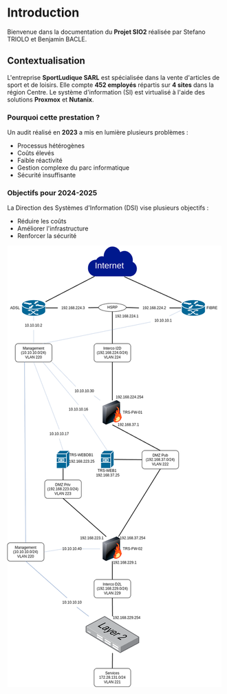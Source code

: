 # Introduction

Bienvenue dans la documentation du **Projet SIO2** réalisée par Stefano TRIOLO et Benjamin BACLE.

## Contextualisation

L'entreprise **SportLudique SARL** est spécialisée dans la vente d'articles de sport et de loisirs. Elle compte **452 employés** répartis sur **4 sites** dans la région Centre. Le système d'information (SI) est virtualisé à l'aide des solutions **Proxmox** et **Nutanix**.

### Pourquoi cette prestation ?

Un audit réalisé en **2023** a mis en lumière plusieurs problèmes :

- Processus hétérogènes
- Coûts élevés
- Faible réactivité
- Gestion complexe du parc informatique
- Sécurité insuffisante

### Objectifs pour 2024-2025

La Direction des Systèmes d'Information (DSI) vise plusieurs objectifs :

- Réduire les coûts
- Améliorer l'infrastructure
- Renforcer la sécurité

![toursnetwork](Images/Tours.png)